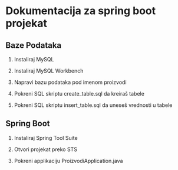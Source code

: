 # Dokumentacija za spring boot projekat
## Baze Podataka

1. Instaliraj MySQL  

2. Instaliraj MySQL Workbench

3. Napravi bazu podataka pod imenom proizvodi  

4. Pokreni SQL skriptu create_table.sql da kreiraš tabele

5. Pokreni SQL skriptu insert_table.sql da uneseš vrednosti u tabele

## Spring Boot

1. Instaliraj Spring Tool Suite  

2. Otvori projekat preko STS  

3. Pokreni applikaciju ProizvodiApplication.java  
